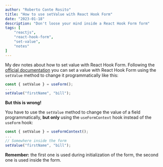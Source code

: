 ```yaml
---
author: "Roberto Conte Rosito"
title: "How to use setValue with React Hook Form"
date: "2023-01-18"
description: "Don't loose your mind inside a React Hook Form form"
tags: [
	"reactjs",
	"react-hook-form",
	"set-value",
	"notes"
]
---
```


My dev notes about how to set value with React Hook Form.
Following the [official documentation](https://react-hook-form.com/api/useform/setvalue)
you can set a value with React Hook Form using the `setValue` method to change
it programmatically like this:

```jsx
const { setValue } = useForm();
...
setValue("firstName", "bill");
```

**But this is wrong!**

You have to use the `setValue` method to change the value of a field programmatically,
**but only** using the `useFormContext` hook instead of the `useForm` hook:

```jsx
const { setValue } = useFormContext();
...
// Somewhere inside the form
setValue("firstName", "bill");
```

**Remember:** the first one is used during initialization of the form,
the second one is used inside the form.
